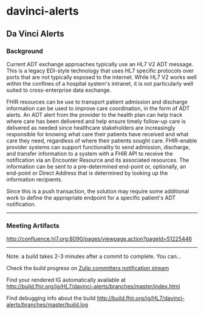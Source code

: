 # davinci-alerts
## Da Vinci Alerts

### Background

Current ADT exchange approaches typically use an HL7 V2 ADT message. This is a legacy EDI-style technology that uses HL7 specific protocols over ports that are not typically exposed to the internet. While HL7 V2 works well within the confines of a hospital system's intranet, it is not particularly well suited to cross-enterprise data exchange.

FHIR resources can be use to transport patient admission and discharge information can be used to improve care coordination, in the form of ADT alerts. An ADT alert from the provider to the health plan can help track where care has been delivered and help ensure timely follow-up care is delivered as needed since healthcare stakeholders are increasingly responsible for knowing what care their patients have received and what care they need, regardless of where their patients sought care. FHIR-enable provider systems can support functionality to send admission, discharge, and transfer information to a system with a FHIR API to receive the notification via an Encounter Resource and its associated resources. The information can be sent to a pre-determined end-point or, optionally, an end-point or Direct Address that is determined by looking up the information recipients.

Since this is a push transaction, the solution may require some additional work to define the appropriate endpoint for a specific patient's ADT notification.

---

### Meeting Artifacts

http://confluence.hl7.org:8090/pages/viewpage.action?pageId=51225446

---

Note: a build takes 2-3 minutes after a commit to complete. You can...

Check the build progress on [Zulip committers notification stream](https://chat.fhir.org/#narrow/stream/179297-committers.2Fnotification/topic/ig-build)

Find your rendered IG automatically available at
http://build.fhir.org/ig/HL7/davinci-alerts/branches/master/index.html

Find debugging info about the build
http://build.fhir.org/ig/HL7/davinci-alerts/branches/master/build.log
